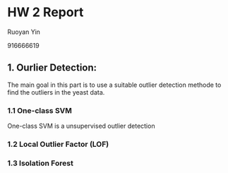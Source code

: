 # HW 2 Report

Ruoyan Yin

916666619

## 1. Ourlier Detection:

The main goal in this part is to use a suitable outlier detection methode to find the outliers in the yeast data.

### 1.1 One-class SVM

One-class SVM is a unsupervised outlier detection

### 1.2 Local Outlier Factor (LOF)

### 1.3 Isolation Forest

